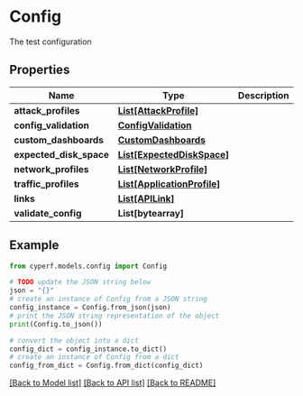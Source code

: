 # Config

The test configuration

## Properties

Name | Type | Description | Notes
------------ | ------------- | ------------- | -------------
**attack_profiles** | [**List[AttackProfile]**](AttackProfile.md) |  | [optional] 
**config_validation** | [**ConfigValidation**](ConfigValidation.md) |  | [optional] 
**custom_dashboards** | [**CustomDashboards**](CustomDashboards.md) |  | [optional] 
**expected_disk_space** | [**List[ExpectedDiskSpace]**](ExpectedDiskSpace.md) |  | [optional] 
**network_profiles** | [**List[NetworkProfile]**](NetworkProfile.md) |  | [optional] 
**traffic_profiles** | [**List[ApplicationProfile]**](ApplicationProfile.md) |  | [optional] 
**links** | [**List[APILink]**](APILink.md) |  | [optional] 
**validate_config** | **List[bytearray]** |  | [optional] 

## Example

```python
from cyperf.models.config import Config

# TODO update the JSON string below
json = "{}"
# create an instance of Config from a JSON string
config_instance = Config.from_json(json)
# print the JSON string representation of the object
print(Config.to_json())

# convert the object into a dict
config_dict = config_instance.to_dict()
# create an instance of Config from a dict
config_from_dict = Config.from_dict(config_dict)
```
[[Back to Model list]](../README.md#documentation-for-models) [[Back to API list]](../README.md#documentation-for-api-endpoints) [[Back to README]](../README.md)


